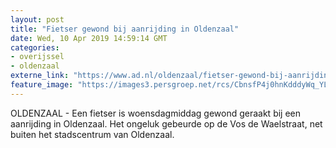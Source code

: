 ```yaml
---
layout: post
title: "Fietser gewond bij aanrijding in Oldenzaal"
date: Wed, 10 Apr 2019 14:59:14 GMT
categories: 
- overijssel 
- oldenzaal 
externe_link: "https://www.ad.nl/oldenzaal/fietser-gewond-bij-aanrijding-in-oldenzaal~af84437a/"
feature_image: "https://images3.persgroep.net/rcs/CbnsfP4j0hnKdddyWq_YL0uSJek/diocontent/145246519/_fitwidth/400/?appId=21791a8992982cd8da851550a453bd7f&quality=0.7"
---
```


OLDENZAAL - Een fietser is woensdagmiddag gewond geraakt bij een aanrijding in Oldenzaal. Het ongeluk gebeurde op de Vos de Waelstraat, net buiten het stadscentrum van Oldenzaal.

